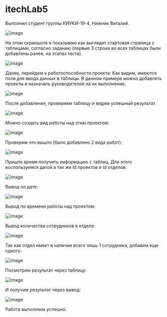 # itechLab5
Выполнил студент группы КИУКИ-19-4, Нижник Виталий.

![image](https://user-images.githubusercontent.com/79364960/178112434-be017116-add3-4e66-be19-5731fe190f82.png)

На этом скриншоте я показываю как выглядит стартовая страница с таблицами, согласно заданию (первые 3 строки во всех таблицах были добавлены ранее, на этапах теста). 

![image](https://user-images.githubusercontent.com/79364960/178112477-29717c12-021f-413f-aef5-ac29ad7bffc7.png)


Далее, перейдем к работоспособности проекта:
Как видим, имеются поля для ввода данных в таблицы. В данном примере можно добавлять проекты и назначать руководителей на их выполнение.

![image](https://user-images.githubusercontent.com/79364960/178113007-d78e2df8-6489-4006-80d2-80fbfa1f1016.png)

После добавления, проверяем таблицу и видим успешный результат.

![image](https://user-images.githubusercontent.com/79364960/178113024-934c676f-145d-4b01-bc08-cadca44032a8.png)

Можно создать вид работы над этим проектом:

![image](https://user-images.githubusercontent.com/79364960/178113190-92204882-c0bd-4e3e-9ebe-cf06b2526a32.png)

Проверим что вышло (было добавлено 2 вида работ):

![image](https://user-images.githubusercontent.com/79364960/178113202-8478ea0b-da5e-4c54-be79-2427b5338db6.png)

Пришло время получить информацию с таблиц. Для этого воспользуемся датой а так же Id проектов и Id отделов:

![image](https://user-images.githubusercontent.com/79364960/178113209-a4ccb10d-617e-4d15-a5b4-6b5da4eaceba.png)

Вывод по дате:

![image](https://user-images.githubusercontent.com/79364960/178113225-8558de1e-4856-4828-9c88-6646d68d0fc4.png)

Вывод по времени работы над проектом:

![image](https://user-images.githubusercontent.com/79364960/178113238-fa013722-4f7a-419f-a03e-c4bc099eed87.png)

Вывод количества сотрудников в отделе:

![image](https://user-images.githubusercontent.com/79364960/178113253-8e58c4ef-7af2-464a-9043-37e7e2179091.png)

Так как отдел имеет в наличии всего лишь 1 сотрудника, добавим еще одного:

![image](https://user-images.githubusercontent.com/79364960/178113284-4defc13d-4ed9-431d-a2bb-574b1016b31d.png)

Посмотрим результат через таблицу:

![image](https://user-images.githubusercontent.com/79364960/178113286-dc413649-7903-4957-a810-20804330b09d.png)

И получим результат через вывод:

![image](https://user-images.githubusercontent.com/79364960/178113295-0f8b25a1-1600-43ca-8275-e0594c378699.png)

Работа выполнена успешно.
